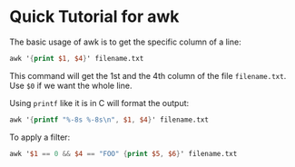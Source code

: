 # Quick Tutorial for awk

The basic usage of awk is to get the specific column of a line:

  ```awk
awk '{print $1, $4}' filename.txt
  ```

This command will get the 1st and the 4th column of the file `filename.txt`. Use `$0` if we want the whole line.

Using `printf` like it is in C will format the output:

  ```awk
awk '{printf "%-8s %-8s\n", $1, $4}' filename.txt
  ```

To apply a filter:

  ```awk
awk '$1 == 0 && $4 == "FOO" {print $5, $6}' filename.txt
  ```
